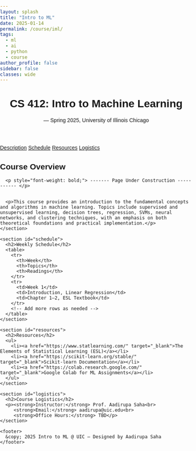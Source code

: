 ```yaml
---
layout: splash
title: "Intro to ML"
date: 2025-01-14
permalink: /course/iml/
tags:
  - ml
  - ai
  - python
  - course
author_profile: false  
sidebar: false         
classes: wide          
---
```


<html lang="en">
<head>
  <meta charset="UTF-8">
  <meta name="viewport" content="width=device-width, initial-scale=1.0">
  <title>Intro to Machine Learning - Summer 2025</title>
  <style>
  body {
    font-family: Arial, sans-serif;
    margin: 0;
    padding: 0;
  }

  .banner {
    background-color: #0b5394;
    color: white;
    padding: 20px 40px; /* Reduced padding = thinner height */
    text-align: left;
  }

  .banner h1 {
    margin: 0;
    font-size: 2em;
  }

  .banner p {
    margin: 5px 0 0;
    font-size: 1.2em;
  }

  .content {
    padding: 30px 40px;
    width: 100%;       /* Ensure full width */
    box-sizing: border-box; /* Include padding in width */
  }

  .section {
    margin-bottom: 30px;
  }

  .section h2 {
    color: #0b5394;
    border-bottom: 2px solid #0b5394;
    padding-bottom: 5px;
  }

  a {
    color: #0b5394;
    text-decoration: none;
  }

  a:hover {
    text-decoration: underline;
  }
</style>
</head>
<body>
  <header>
    <h1>CS 412: Intro to Machine Learning</h1>
    <p> — Spring 2025, University of Illinois Chicago</p>
  </header>

  <nav>
    <a href="#description">Description</a>
    <a href="#schedule">Schedule</a>
    <a href="#resources">Resources</a>
    <a href="#logistics">Logistics</a>
  </nav>

  <div class="container">
    <section id="description">
      <h2>Course Overview</h2>
      
      <p style="font-weight: bold;"> ------- Page Under Construction ----------- </p>

      
      <p>This course provides an introduction to the fundamental concepts and algorithms in machine learning. Topics include supervised and unsupervised learning, decision trees, regression, SVMs, neural networks, and clustering techniques, with an emphasis on both theoretical foundations and practical implementation.</p>
    </section>

    <section id="schedule">
      <h2>Weekly Schedule</h2>
      <table>
        <tr>
          <th>Week</th>
          <th>Topics</th>
          <th>Readings</th>
        </tr>
        <tr>
          <td>Week 1</td>
          <td>Introduction, Linear Regression</td>
          <td>Chapter 1–2, ESL Textbook</td>
        </tr>
        <!-- Add more rows as needed -->
      </table>
    </section>

    <section id="resources">
      <h2>Resources</h2>
      <ul>
        <li><a href="https://www.statlearning.com/" target="_blank">The Elements of Statistical Learning (ESL)</a></li>
        <li><a href="https://scikit-learn.org/stable/" target="_blank">Scikit-learn Documentation</a></li>
        <li><a href="https://colab.research.google.com/" target="_blank">Google Colab for ML Assignments</a></li>
      </ul>
    </section>

    <section id="logistics">
      <h2>Course Logistics</h2>
      <p><strong>Instructor:</strong> Prof. Aadirupa Saha<br>
         <strong>Email:</strong> aadirupa@uic.edu<br>
         <strong>Office Hours:</strong> TBD</p>
    </section>

    <footer>
      &copy; 2025 Intro to ML @ UIC — Designed by Aadirupa Saha
    </footer>
  </div>
</body>
</html>

